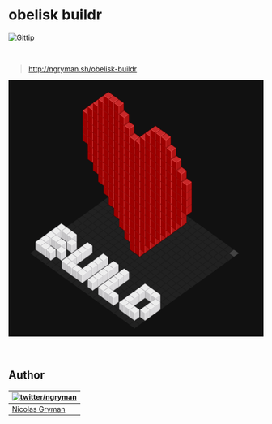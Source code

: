 # obelisk buildr

[![Gittip](http://img.shields.io/gittip/ngryman.svg)](https://www.gittip.com/ngryman/)

<br>

> http://ngryman.sh/obelisk-buildr

<p>
  <img width="722" height="505" src="preview.png" alt="obelisk buildr preview">
</p>

<br>

## Author

| [![twitter/ngryman](http://gravatar.com/avatar/2e1c2b5e153872e9fb021a6e4e376ead?size=70)](http://twitter.com/ngryman "Follow @ngryman on Twitter") |
|---|
| [Nicolas Gryman](http://ngryman.sh) |
